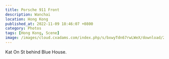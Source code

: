 ```yaml
---
title: Porsche 911 Front
description: Wanchai
location: Hong Kong
published_at: 2022-11-09 18:46:07 +0800
category: Photos
tags: [Hong Kong, Scene]
image: /images/cloud.cxadams.com/index.php/s/bxwyTdn67rwLWeX/download/20191214-2054_HongKong_L1009782-0.jpg
---
```


Kat On St behind Blue House.
